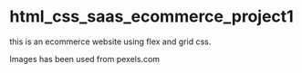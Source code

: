 # html_css_saas_ecommerce_project1

this is an ecommerce website using flex and grid css.

Images has been used from pexels.com
